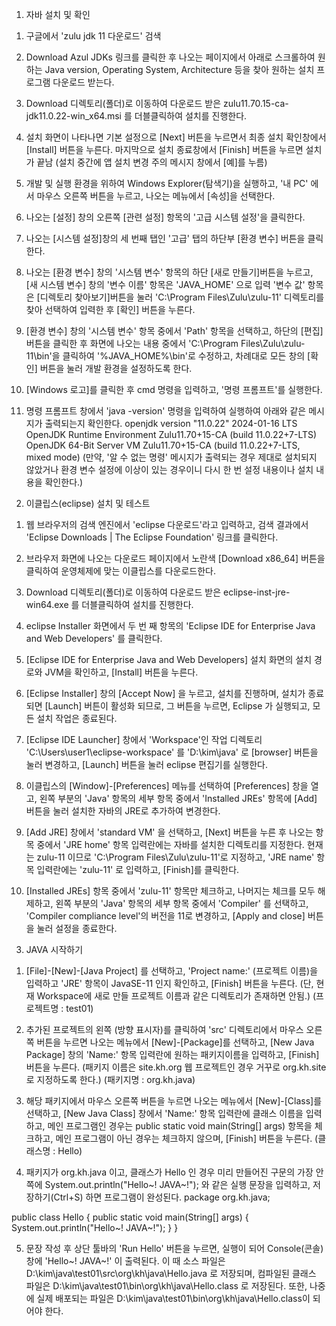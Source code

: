 1. 자바 설치 및 확인

1) 구글에서 'zulu jdk 11 다운로드' 검색

2) Download Azul JDKs 링크를 클릭한 후 나오는 페이지에서 
   아래로 스크롤하여 원하는 Java version, Operating System, 
   Architecture 등을 찾아 원하는 설치 프로그램 다운로드 받는다.

3) Download 디렉토리(폴더)로 이동하여 다운로드 받은
   zulu11.70.15-ca-jdk11.0.22-win_x64.msi 를 더블클릭하여
   설치를 진행한다.

4) 설치 화면이 나타나면 기본 설정으로 [Next] 버튼을 누르면서
   최종 설치 확인창에서 [Install] 버튼을 누른다. 
   마지막으로 설치 종료창에서 [Finish] 버튼을 누르면 설치가 끝남
   (설치 중간에 앱 설치 변경 주의 메시지 창에서 [예]를 누름)

5) 개발 및 실행 환경을 위하여 Windows Explorer(탐색기)을 실행하고,
    '내 PC' 에서 마우스 오른쪽 버튼을 누르고, 나오는 메뉴에서 [속성]을 선택한다.

6) 나오는 [설정] 창의 오른쪽 [관련 설정] 항목의 '고급 시스템 설정'을 클릭한다.

7) 나오는 [시스템 설정]창의 세 번째 탭인 '고급' 탭의 하단부 [환경 변수] 버튼을 클릭한다.
    
8) 나오는 [환경 변수] 창의 '시스템 변수' 항목의 하단 [새로 만들기]버튼을 누르고, 
    [새 시스템 변수] 창의 '변수 이름' 항목은 'JAVA_HOME' 으로 입력
    '변수 값' 항목은 [디렉토리 찾아보기]버튼을 눌러 'C:\Program Files\Zulu\zulu-11'
    디렉토리를 찾아 선택하여 입력한 후 [확인] 버튼을 누른다.

9) [환경 변수] 창의 '시스템 변수' 항목 중에서 'Path' 항목을 선택하고, 
   하단의 [편집] 버튼을 클릭한 후 화면에 나오는 내용 중에서
   'C:\Program Files\Zulu\zulu-11\bin\'을 클릭하여 
   '%JAVA_HOME%\bin\'로 수정하고, 차례대로 모든 창의 [확인] 버튼을
   눌러 개발 환경을 설정하도록 한다.

10) [Windows 로고]를 클릭한 후 cmd 명령을 입력하고, '명령 프롬프트'를 실행한다.

11) 명령 프롬프트 창에서 'java -version' 명령을 입력하여 실행하여 아래와 같은 
     메시지가 출력되는지 확인한다.
     openjdk version "11.0.22" 2024-01-16 LTS
     OpenJDK Runtime Environment Zulu11.70+15-CA (build 11.0.22+7-LTS)
     OpenJDK 64-Bit Server VM Zulu11.70+15-CA (build 11.0.22+7-LTS, mixed mode)
     (만약, '알 수 없는 명령' 메시지가 출력되는 경우 제대로 설치되지 않았거나
      환경 변수 설정에 이상이 있는 경우이니 다시 한 번 설정 내용이나
      설치 내용을 확인한다.)


2. 이클립스(eclipse) 설치 및 테스트

1) 웹 브라우저의 검색 엔진에서 'eclipse 다운로드'라고 입력하고, 검색 결과에서
   'Eclipse Downloads | The Eclipse Foundation' 링크를 클릭한다.

2) 브라우저 화면에 나오는 다운로드 페이지에서 노란색 [Download x86_64] 버튼을
   클릭하여 운영체제에 맞는 이클립스를 다운로드한다.

3) Download 디렉토리(폴더)로 이동하여 다운로드 받은
   eclipse-inst-jre-win64.exe 를 더블클릭하여 설치를 진행한다.

4) eclipse Installer 화면에서 두 번 째 항목의 
   'Eclipse IDE for Enterprise Java and Web Developers' 를 클릭한다.

5) [Eclipse IDE for Enterprise Java and Web Developers] 설치 화면의
   설치 경로와 JVM을 확인하고, [Install] 버튼을 누른다.

6) [Eclipse Installer] 창의 [Accept Now] 을 누르고, 설치를 진행하며,
   설치가 종료되면 [Launch] 버튼이 활성화 되므로, 그 버튼을 누르면,
   Eclipse 가 실행되고, 모든 설치 작업은 종료된다.

7) [Eclipse IDE Launcher] 창에서 'Workspace'인 작업 디렉토리
   'C:\Users\user1\eclipse-workspace' 를 'D:\kim\java' 로 [browser] 버튼을
   눌러 변경하고, [Launch] 버튼을 눌러 eclipse 편집기를 실행한다.

8) 이클립스의 [Window]-[Preferences] 메뉴를 선택하여 [Preferences] 창을 열고,
   왼쪽 부분의 'Java' 항목의 세부 항목 중에서 'Installed JREs' 항목에
   [Add] 버튼을 눌러 설치한 자바의 JRE로 추가하여 변경한다.

9) [Add JRE] 창에서 'standard VM' 을 선택하고, [Next] 버튼을 누른 후 
    나오는 항목 중에서 'JRE home' 항목 입력란에는 자바를 설치한 디렉토리를 지정한다.
    현재는 zulu-11 이므로 'C:\Program Files\Zulu\zulu-11'로 지정하고,
     'JRE name' 항목 입력란에는 'zulu-11' 로 입력하고, [Finish]를 클릭한다.

10) [Installed JREs] 항목 중에서 'zulu-11' 항목만 체크하고, 나머지는 체크를 모두 해제하고,
     왼쪽 부분의 'Java' 항목의 세부 항목 중에서 'Compiler' 를 선택하고, 
     'Compiler compliance level'의 버전을 11로 변경하고, [Apply and close] 버튼을 눌러
     설정을 종료한다.

3. JAVA 시작하기

1) [File]-[New]-[Java Project] 를 선택하고, 'Project name:' (프로젝트 이름)을 입력하고
   'JRE' 항목이 JavaSE-11 인지 확인하고, [Finish] 버튼을 누른다.
   (단, 현재 Workspace에 새로 만들 프로젝트 이름과 같은 디렉토리가 존재하면 안됨.)
   (프로젝트명 : test01)

2) 추가된 프로젝트의 왼쪽 (방향 표시자)를 클릭하여 'src' 디렉토리에서 마우스 오른쪽 버튼을
   누르면 나오는 메뉴에서 [New]-[Package]를 선택하고, [New Java Package] 창의
   'Name:' 항목 입력란에 원하는 패키지이름을 입력하고, [Finish] 버튼을 누른다.
   (패키지 이름은 site.kh.org  웹 프로젝트인 경우 거꾸로 org.kh.site 로 지정하도록 한다.)
   (패키지명 : org.kh.java)

3) 해당 패키지에서 마우스 오른쪽 버튼을 누르면 나오는 메뉴에서 [New]-[Class]를 선택하고,
    [New Java Class] 창에서 'Name:' 항목 입력란에 클래스 이름을 입력하고, 
    메인 프로그램인 경우는 public static void main(String[] args) 항목을 체크하고,
    메인 프로그램이 아닌 경우는 체크하지 않으며, [Finish] 버튼을 누른다.
    (클래스명 : Hello)


4) 패키지가 org.kh.java 이고, 클래스가 Hello 인 경우 
미리 만들어진 구문의 가장 안쪽에 System.out.println("Hello~! JAVA~!"); 와 같은
실행 문장을 입력하고, 저장하기(Ctrl+S) 하면 프로그램이 완성된다.
package org.kh.java;

public class Hello {
	public static void main(String[] args) {
		System.out.println("Hello~! JAVA~!");
	}
}

5) 문장 작성 후 상단 툴바의 'Run Hello' 버튼을 누르면, 실행이 되어 Console(콘솔) 창에
   'Hello~! JAVA~!' 이 출력된다.
   이 때 소스 파일은 D:\kim\java\test01\src\org\kh\java\Hello.java 로 저장되며,
   컴파일된 클래스 파일은 D:\kim\java\test01\bin\org\kh\java\Hello.class 로 저장된다.
   또한, 나중에 실제 배포되는 파일은 D:\kim\java\test01\bin\org\kh\java\Hello.class이 되어야 한다.


 





   
   

   











